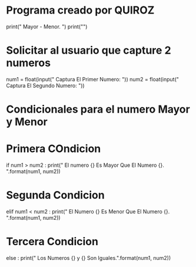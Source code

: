 # Programa creado por QUIROZ
print(" Mayor - Menor. ")
print("")

# Solicitar al usuario que capture 2 numeros 
num1 = float(input(" Captura El Primer Numero: "))
num2 = float(input(" Captura El Segundo Numero: "))

# Condicionales para el numero Mayor y Menor
# Primera  COndicion
if num1 > num2 :
    print(" El numero {} Es Mayor Que El Numero {}. ".format(num1, num2))

# Segunda Condicion
elif num1 < num2 :
    print(" El Numero {} Es Menor Que El Numero {}. ".format(num1, num2))
    
# Tercera Condicion 
else :
    print(" Los Numeros {} y {} Son Iguales.".format(num1, num2))